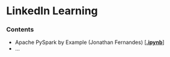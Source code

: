 # LinkedIn Learning


### Contents

* Apache PySpark by Example (Jonathan Fernandes) [[**.ipynb**](https://nbviewer.jupyter.org/github/gritmind/my-review-notes/tree/master/media/class/linkedin_learning/ipynb)]
* ...


